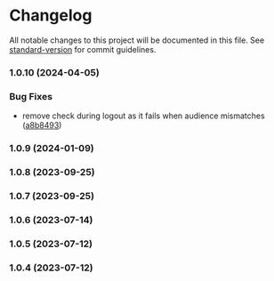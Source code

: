 # Changelog

All notable changes to this project will be documented in this file. See [standard-version](https://github.com/conventional-changelog/standard-version) for commit guidelines.

### 1.0.10 (2024-04-05)


### Bug Fixes

* remove check during logout as it fails when audience mismatches ([a8b8493](https://github.com/emdgroup/flutter_identity/commit/a8b84931eb4ae0bee2e1485cec1674bd95530dd0))

### 1.0.9 (2024-01-09)

### 1.0.8 (2023-09-25)

### 1.0.7 (2023-09-25)

### 1.0.6 (2023-07-14)

### 1.0.5 (2023-07-12)

### 1.0.4 (2023-07-12)
